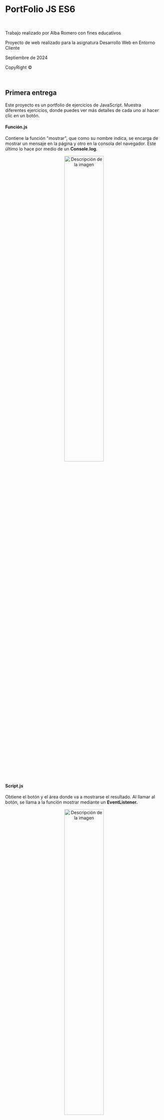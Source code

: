 <h1>PortFolio JS ES6</h1>
<br>
<p>Trabajo realizado por Alba Romero con fines educativos</p>
<p>Proyecto de web realizado para la asignatura Desarrollo Web en Entorno Cliente</p>
<p>Septiembre de 2024</p>
<p>CopyRight ©</p>
<br>
<h2>Primera entrega</h2>
<p>Este proyecto es un portfolio de ejercicios de JavaScript. Muestra diferentes ejercicios, donde puedes ver más detalles de cada uno al hacer clic en un botón.</p>
<h4>Función.js</h4>
<p>Contiene la función "mostrar", que como su nombre indica, se encarga de mostrar un mensaje en la página y otro en la consola del navegador. Este último lo hace por medio de un <strong>Console.log</strong>.</p>
<p align="center">
  <img src="PrimeraEntrega/assets/funcion.js.png" alt="Descripción de la imagen" width="50%">
</p>
<br>
<h4>Script.js</h4>
<p>Obtiene el botón y el área donde va a mostrarse el resultado. Al llamar al botón, se llama a la función mostrar mediante un <strong>EventListener.</strong></p>
<p align="center">
  <img src="PrimeraEntrega/assets/script.js.png" alt="Descripción de la imagen" width="50%">
</p>
<a href="https://albaromero6.github.io/PortFolio-JS-ES6/PrimeraEntrega/index.html" target="_blank">
  <img src="https://img.shields.io/badge/Pulsa_aquí-9acd32?style=for-the-badge" alt="Pulsa aquí">
</a>
<br>
<h2>Segunda entrega</h2>
<p>Este código en JavaScript se activa al cargar la página y se encarga de autenticar a un usuario pidiéndole su nombre de usuario y contraseña. Al inicio, se definen algunas variables que guardan el nombre de usuario y la contraseña correctos, otra para almacenar lo que el usuario ingresa, y una <strong>flag</strong> que controla si este quiere intentarlo de nuevo. Dentro de un bucle, se le pide al usuario que escriba su nombre. Hay varias validaciones:</p>
<ul>
  <li>Si el usuario no escribe nada o cancela, se muestra un <strong>Alert</strong>.</li>
  <li>Si el nombre es demasiado corto, también se avisa con un <strong>Alert</strong>.</li>
  <li>Si el nombre no coincide con el que se tiene guardado, se dice que es incorrecto mediante otro <strong>Alert</strong>.</li>
  <li>Si algo no cuadra, se pregunta si quiere volver a intentarlo mediante un <strong>Confirm</strong>.</li>
  <li>Si el usuario indica que quiere cancelar, el script termina ahí y vuelve al inicio.</li>
  <li>Si el nombre de usuario es correcto, se le solicita que ingrese la contraseña mediante un <strong>Prompt</strong>.</li>
  <li>Si acierta con la contraseña, se le da la bienvenida con otro <strong>Alert</strong> y se muestra el contenido de la página.</li>
  <li>Si se equivoca, se muestra un mensaje de error y se pregunta si quiere intentarlo de nuevo.</li>
  <li>Si acepta, la página se recarga para comenzar de nuevo.</li>
</ul>
<br>

```javascript
"use strict";

window.onload = function() {

    let nombre_usuario_cargado = "Alba";
    let contrasena_cargada = "Romero";
    let nombre_usuario;
    let intentar_de_nuevo = true;

    while (intentar_de_nuevo) 
    {
        nombre_usuario = prompt("Introduzca su nombre de usuario", "Alba");

        if (nombre_usuario === null || nombre_usuario.trim() === "") {
            alert("Debe introducir un nombre de usuario");
        } else if (nombre_usuario.length < 3) {
            alert("El nombre de usuario debe tener al menos tres caracteres");
        } else if (nombre_usuario !== nombre_usuario_cargado) {
            alert("El nombre de usuario introducido es incorrecto");
        } else {
            break;
        }

        // Pregunta si quiere volver a intentarlo
        intentar_de_nuevo = confirm("¿Desea intentarlo de nuevo?");

        if (!intentar_de_nuevo) 
        {
            return; // Sale del bucle si elige "Cancelar"
        }
    }

    // Solo pide la contraseña si el nombre de usuario es correcto
    let contrasena = prompt("Ingrese su contraseña", "Romero");

    if (contrasena === contrasena_cargada) 
    {
        alert("¡Bienvenido!");
        document.getElementById("contenido").style.display = "flex";
    } 
    else 
    {
        alert("La contraseña introducida es incorrecta");
        let de_nuevo = confirm("¿Desea intentarlo de nuevo?");

        if (de_nuevo) 
        {
            location.reload();  // Recarga la página para intentar de nuevo
        }
    }
}
```

<br>
<a href="https://albaromero6.github.io/PortFolio-JS-ES6/SegundaEntrega/index.html" target="_blank">
  <img src="https://img.shields.io/badge/Pulsa_aquí-9acd32?style=for-the-badge" alt="Pulsa aquí">
</a>
<br>
<h2>Tercera entrega</h2>
<p>
Este código JavaScript se ejecuta cuando la página web se carga. Tiene un nombre de usuario y una contraseña guardados ("Alba" y "Romero"). Cuando el usuario envía el formulario de inicio de sesión, el código evita que la página se recargue y recoge los datos que el usuario escribió. Si el nombre de usuario y la contraseña son correctos, oculta el formulario y muestra otro contenido en la página. Si los datos son incorrectos, muestra un mensaje de error y permite que el usuario intente de nuevo. En pocas palabras, este código se encarga de verificar si el usuario puede acceder o no.</p>
<br>

```javascript
"use strict"

window.onload = function() {

    let nombre_usuario_cargado = "Alba";  
    let contrasena_cargada = "Romero";

    const formulario = document.getElementById("formulario_login");

    formulario.onsubmit = function(event) {

        event.preventDefault(); // Evitar que el formulario se envíe automáticamente

        let nombre_usuario = document.getElementById("nombreUsuario").value;        // Obtener usuario
        let contrasena_usuario = document.getElementById("passWordUsuario").value;  // Obtener contraseña

        // Verificar si el nombre y la contraseña coinciden con los valores cargados
        if (nombre_usuario === nombre_usuario_cargado && contrasena_usuario === contrasena_cargada) {
            formulario.style.display = "none";                               // Ocultar formulario 
            document.getElementById("contenido").style.display = "flex";     // Mostrar contenido
        } else {
            // Si los datos son incorrectos, mostrar el mensaje de error y permitir nuevos intentos
            document.getElementById("mensaje_error").style.display = "block"; // Mostrar mensaje de error si los datos son incorrectos
            formulario.querySelector('input[type="submit"]').disabled = false; // Asegurar que el botón no esté deshabilitado
        }
    };
};
````

<br>
<a href="https://albaromero6.github.io/PortFolio-JS-ES6/TerceraEntrega/index.html" target="_blank">
  <img src="https://img.shields.io/badge/Pulsa_aquí-9acd32?style=for-the-badge" alt="Pulsa aquí">
</a>
<br>
<h2>Cuarta entrega</h2>
<h3>Cookies</h3>
<hr>
<p>En esta entrega, en comparación con la anterior, he implementado varias funciones en JavaScript para que el sistema de inicio de sesión (Log In) que ya tenía creado pueda gestionar una sesión utilizando cookies y guardar datos con localStorage. De esta manera, la experiencia del usuario será mucho más cómoda al navegar por nuestra página. Algunas de las funciones que he utilizado son las siguientes:</p>
<br>
<h4>setCookie</h4>
<p align="center">
  <img src="CuartaEntrega/assets/SetCookie.png" alt="Descripción de la imagen" width="50%">
</p>
<p>La función setCookie(name, value, hours) se utiliza para crear o actualizar una cookie en una aplicación web. Le pasas el nombre de la cookie, el valor que quieres guardar y el tiempo en horas que debe permanecer activa. La función calcula una fecha de expiración y establece la cookie con el nombre y valor proporcionados. Esto permite recordar información importante, como preferencias del usuario o el estado de su sesión</p>
<br>
<h4>getCookie</h4>
<p align="center">
  <img src="CuartaEntrega/assets/GetCookie.png" alt="Descripción de la imagen" width="50%">
</p>
<p>Esta función se utiliza para recuperar el valor de una cookie en una aplicación web. Cuando llamas a esta, le pasas el nombre de la cookie que quieres encontrar. La función busca entre todas las cookies guardadas en el navegador. Primero, revisa cada cookie para ver si coincide con el nombre que proporcionaste. Si la encuentra, devuelve su valor. Si no la encuentra, devuelve null, que significa que la cookie no existe.</p>
<br>
<h4>deleteCookie</h4>
<p align="center">
  <img src="CuartaEntrega/assets/DeleteCookie.png" alt="Descripción de la imagen" width="50%">
</p>
<p>La función deleteCookie(name) se utiliza para eliminar una cookie en una aplicación web. Para hacerlo, establece la cookie con el nombre proporcionado y le asigna una fecha de expiración en el pasado. Esto indica al navegador que la cookie ya no es válida. Al usar esta función, puedes borrar información que ya no necesitas.</p>
<br>
<h4>setSession</h4>
<p align="center">
  <img src="CuartaEntrega/assets/SetSession.png" alt="Descripción de la imagen" width="50%">
</p>
<p>La función setSession(name, value) se utiliza para guardar datos en el almacenamiento local del navegador. Le pasas un nombre para identificar el dato y un valor que deseas almacenar. Al usar esta función, puedes recordar información importante entre visitas del usuario, ya que los datos se mantendrán disponibles incluso si el navegador se cierra.</p>
<br>
<h4>getSession</h4>
<p align="center">
  <img src="CuartaEntrega/assets/GetSession.png" alt="Descripción de la imagen" width="50%">
</p>
<p>La función getSession(name) se utiliza para recuperar datos del almacenamiento local del navegador. Al llamar a esta función, le pasas el nombre del dato que quieres obtener. Si el dato existe, la función devuelve su valor; si no, devuelve null. Esto te permite acceder a información previamente almacenada.</p>
<br>
<h4>deleteSession</h4>
<p align="center">
  <img src="CuartaEntrega/assets/DeleteSession.png" alt="Descripción de la imagen" width="50%">
</p>
<p>La función deleteSession(name) se utiliza para eliminar un dato del almacenamiento local del navegador. Al llamar a esta función, le pasas el nombre del dato que deseas borrar. Esto permite limpiar la información almacenada.</p>
<br>
<h4>Lógica del código</h4>
<p>El código se ejecuta cuando el contenido del documento HTML se ha cargado completamente, para eso usamos defer. Primero, se define un usuario y una contraseña. Luego, verificamos si el usuario ya ha iniciado sesión, ya sea mediante una cookie o el almacenamiento local. Dependiendo del resultado, muestra u oculta el formulario de inicio de sesión, el contenido de la página y un botón para cerrar sesión. Cuando se envía el formulario, evita el envío automático y comprueba si los datos introducidos coinciden con las credenciales predeterminadas. Si son correctos, oculta el formulario, muestra el contenido y establece una cookie y una sesión para el usuario. Si son incorrectos, muestra un mensaje de error.Finalmente, permite cerrar la sesión al hacer clic en el botón correspondiente, eliminando la cookie y la sesión, notificando al usuario y redirigiéndolo a la página de inicio.</p>
<br>
<h3>Number</h3>
<hr>
Además, para la sección de números, he añadido una opción desplegable en la barra de navegación que, al pasar el ratón sobre ella, muestra dos opciones: "Minicalculadora" y "Conversor de bases".
<br>
<h4>Minicalculadora</h4>
<p align="center">
  <img src="CuartaEntrega/assets/Minicalculadora.png" alt="Descripción de la imagen" width="30%">
</p>
<p>Se define una variable global llamada resultado, que se inicializa en 0 y se utiliza para almacenar el resultado de las operaciones matemáticas. La función suma() obtiene dos números de los campos de entrada, los suma y actualiza resultado. Luego, llama a la función mostrarResultado() para mostrar el resultado. La función resta() también obtiene los números de los campos de entrada, realiza la resta y actualiza resultado, mostrando el resultado. La función multiplicacion() multiplica los dos números ingresados y actualiza resultado, mostrando el resultado. La función division() comprueba que el segundo número no sea cero antes de dividir, para evitar errores. Si es cero, muestra un mensaje de alerta. Si no, realiza la división y actualiza el resultado. La función valorEntero() redondea el resultado hacia abajo usando Math.floor() y lo muestra. La función parteDecimal() calcula y guarda solo la parte decimal del resultado, mostrando el resultado actualizado. La función factorial() calcula el factorial de un número ingresado. Si el número es negativo, muestra un mensaje de alerta, ya que el factorial no está definido para números negativos. La función mostrarResultado() actualiza el contenido de un elemento HTML con el ID "result" para mostrar el resultado de la operación actual.</p>
<br>

```javascript
"use strict"

let resultado = 0; // Variable para guardar el resultado 

function suma() {
    const op1 = parseFloat(document.getElementById("op1").value); 
    const op2 = parseFloat(document.getElementById("op2").value); 
    resultado = op1 + op2; 
    mostrarResultado(); 
}

function resta() {
    const op1 = parseFloat(document.getElementById("op1").value); 
    const op2 = parseFloat(document.getElementById("op2").value); 
    resultado = op1 - op2; 
    mostrarResultado(); 
}

function multiplicacion() {
    const op1 = parseFloat(document.getElementById("op1").value); 
    const op2 = parseFloat(document.getElementById("op2").value); 
    resultado = op1 * op2; 
    mostrarResultado(); 
}

function division() {
    const op1 = parseFloat(document.getElementById("op1").value); 
    const op2 = parseFloat(document.getElementById("op2").value); 

    if (op2 !== 0) { // Comprobar que el segundo operando no sea cero
        resultado = op1 / op2; 
        mostrarResultado(); 
    } else {
        alert("No se puede dividir entre cero"); 
    }
}

function valorEntero() {
    resultado = Math.floor(resultado); // Redondear hacia abajo el resultado
    mostrarResultado(); 
}

function parteDecimal() {
    const parteDecimal = resultado - Math.floor(resultado); // Calcular la parte decimal
    resultado = parteDecimal; 
    mostrarResultado(); 
}

function factorial() {
    const op1 = parseInt(document.getElementById("op1").value); // Obtener el primer operando y convertirlo a entero
    if (op1 < 0) { // Comprobar si el número es negativo
        alert("El factorial no existe para números negativos"); 
        return; 
    }
    resultado = 1; 
    for (let i = 1; i <= op1; i++) { 
        resultado *= i; 
    }
    mostrarResultado(); 
}

function mostrarResultado() {
    document.getElementById("result").innerText = resultado; 
}
```

<h4>Conversor de bases</h4>
<p align="center">
  <img src="CuartaEntrega/assets/ConversorBases.png" alt="Descripción de la imagen" width="30%">
</p>
<p>La función convertir() se encarga de convertir un número ingresado por el usuario en diferentes bases numéricas: binaria, octal y hexadecimal. Primero, obtiene el valor de un campo de entrada HTML con el ID "num1" y lo convierte a un número entero usando parseInt(). Luego, verifica si el valor ingresado es un número válido; si no lo es, muestra una alerta solicitando un número correcto y termina la ejecución de la función. Si el número es válido, procede a realizar las conversiones: utiliza toString(2) para obtener la representación binaria, toString(8) para la representación octal y toString(16).toUpperCase() para la representación hexadecimal, asegurándose de que el resultado esté en mayúsculas. Finalmente, muestra los resultados de las conversiones en elementos HTML con los IDs "resultadoBinario", "resultadoOctal" y "resultadoHexadecimal", actualizando el texto de estos elementos para reflejar los valores convertidos.</p>
<br>

```javascript
"use strict";

function convertir() {

    const num = parseInt(document.getElementById("num1").value); // Obtener el número
    if (isNaN(num)) {
        alert("Por favor, ingresa un número válido.");
        return;
    }

    // Convertir a las distintas bases
    const binario = num.toString(2);
    const octal = num.toString(8); 
    const hexadecimal = num.toString(16).toUpperCase();

    // Mostrar resultados
    document.getElementById("resultadoBinario").innerText = "Binario: " + binario;
    document.getElementById("resultadoOctal").innerText = "Octal: " + octal;
    document.getElementById("resultadoHexadecimal").innerText = "Hexadecimal: " + hexadecimal;
}
```
<br>
<a href="https://albaromero6.github.io/PortFolio-JS-ES6/CuartaEntrega/index.html" target="_blank">
  <img src="https://img.shields.io/badge/Pulsa_aquí-9acd32?style=for-the-badge" alt="Pulsa aquí">
</a>
<br>
<h2>Quinta entrega</h2>
<h3>LocalStorage</h3>
<hr>
<p>Como en la anterior entrega implementé tanto el uso de <strong>Cookies</strong> como el uso de <strong>LocalStorage</strong>, en esta he optado por implementar solo este último. Este código es un script en JavaScript que maneja un sistema de inicio y cierre de sesión usando localStorage. Al cargar la página, verifica si hay un usuario almacenado. Si hay uno, oculta el formulario de inicio de sesión y muestra el contenido de la página junto con un botón para cerrar la sesión. Si no hay un usuario, se muestra el formulario. Cuando un usuario intenta iniciar sesión, compara los datos ingresados con un nombre de usuario y contraseña predefinidos. Si coinciden, guarda el nombre de usuario en localStorage y muestra el contenido de la página; si no, muestra un mensaje de error. Al hacer clic en el botón de cerrar sesión, se elimina el nombre de usuario de localStorage y se redirige al usuario a la página de inicio.</p>

```javascript
"use strict";

// Funciones para manejar localStorage

function setSession(name, value) {
    localStorage.setItem(name, value);
}

function getSession(name) {
    return localStorage.getItem(name);
}

function deleteSession(name) {
    localStorage.removeItem(name);
}

document.addEventListener("DOMContentLoaded", function () {

    let nombre_usuario_cargado = "Alba"; 
    let contrasena_cargada = "Romero"; 

    const formulario = document.getElementById("formulario_login");
    const boton_cerrar = document.getElementById("boton_cerrar");
    const contenido = document.getElementById("contenido");
    const dropdown = document.querySelectorAll(".dropdown"); 

    // Verificar si el usuario ya ha iniciado sesión en localStorage

    const usuario = getSession("username");

    if (usuario) {
        formulario.style.display = "none";            // Ocultar el formulario si hay sesión
        contenido.style.display = "flex";             // Mostrar el contenido si hay sesión
        boton_cerrar.style.display = "flex";          // Mostrar el botón de cerrar sesión
        dropdown.forEach(dropdown => {
            dropdown.style.display = "inline-block";  // Mostrar todos los menús desplegables      
        });

    } else {
        formulario.style.display = "block";           // Mostrar el formulario si no hay sesión
        contenido.style.display = "none";             // Ocultar el contenido si no hay sesión
        boton_cerrar.style.display = "none";          // Ocultar el botón de cerrar sesión
        dropdown.forEach(dropdown => {
            dropdown.style.display = "none";          // Ocultar todos los menús desplegables
        });
    }

    formulario.onsubmit = function (event) {
        event.preventDefault();                       // Evitar que el formulario se envíe automáticamente

        let nombre_usuario = document.getElementById("nombreUsuario").value;
        let contrasena_usuario = document.getElementById("passWordUsuario").value;

        if (nombre_usuario === nombre_usuario_cargado && contrasena_usuario === contrasena_cargada) {

            formulario.style.display = "none";            // Ocultar el formulario si los datos son correctos
            contenido.style.display = "flex";             // Mostrar el contenido si los datos son correctos
            boton_cerrar.style.display = "flex";          // Mostrar el botón de cerrar sesión
            dropdown.forEach(dropdown => {
                dropdown.style.display = "inline-block";  // Mostrar todos los menús desplegables      
            });
            
            setSession("username", nombre_usuario);       // Guardar la sesión en localStorage

        } else {
            document.getElementById("mensaje_error").style.display = "block"; // Mostrar error si los datos no son correctos
        }
    };

    // Manejo del cierre de sesión
    boton_cerrar.onclick = function () {
        cerrarSesion();
    };

    function cerrarSesion() {
        deleteSession("username");                      // Eliminar la sesión de localStorage
        alert("Sesión cerrada");                        // Avisar al usuario que se cerró la sesión
        window.location.href = "index.html";            // Redirigir al inicio después de cerrar sesión
    }
});

```
<br>
<h3>String</h3>
<hr>
Además, para la sección de cadenas, he añadido una opción desplegable en la barra de navegación que, al pasar el ratón sobre ella, muestra dos opciones: "Modificador de texto" y "Modificador de texto con API".
<br>
<h4>Modificador de texto</h4>
<p align="center">
  <img src="QuintaEntrega/assets/modificadortexto.png" alt="Descripción de la imagen" width="30%">
<br> 
<p>La función <strong>toUpperCase</strong> recibe un texto como entrada y lo convierte a mayúsculas. Luego, devuelve el texto transformado.</p>

```javascript
// Función para convertir todo el texto a mayúsculas
function toUpperCase(text) {
    return text.toUpperCase();
}

```
<br>
<p>La función <strong>toLowerCase</strong> toma un texto como entrada y lo convierte a minúsculas. Luego, devuelve el texto en este nuevo formato.</p>

```javascript
// Función para convertir todo el texto a minúsculas
function toLowerCase(text) {
    return text.toLowerCase();
}

```
<br>
<p>La función <strong>uppercaseFirstLetter</strong> toma un texto como entrada y convierte la primera letra de cada palabra en mayúscula. Primero, divide el texto en palabras usando el espacio como separador mediante la función <strong>split</strong>. Luego, recorre cada palabra, cambia la primera letra a mayúscula y mantiene el resto de la palabra sin cambios. Finalmente, une todas las palabras de nuevo en un solo texto y lo devuelve.</p>

```javascript
// Función para poner en mayúsculas la primera letra de cada palabra
function uppercaseFirstLetter(text) {
    let words = text.split(' ');
    for (let i = 0; i < words.length; i++) {
        words[i] = words[i].charAt(0).toUpperCase() + words[i].slice(1);
    }
    return words.join(' ');
}

```

<br>
<p>La función <strong>uppercaseLastLetter</strong> recibe un texto y convierte la última letra de cada palabra en mayúscula. Primero, separa el texto en palabras usando espacios. Luego, recorre cada palabra y toma todos los caracteres excepto el último, y añade la última letra convertida a mayúscula. Finalmente, une todas las palabras de nuevo en un solo texto y lo devuelve.</p>

```javascript
// Función para poner en mayúsculas la última letra de cada palabra
function uppercaseLastLetter(text) {
    let words = text.split(' ');
    for (let i = 0; i < words.length; i++) {
        words[i] = words[i].slice(0, -1) + words[i].charAt(words[i].length - 1).toUpperCase();
    }
    return words.join(' ');
}

```

<br>
<p>La función <strong>lowercaseFirstLetter</strong> toma un texto como entrada y convierte la primera letra de cada palabra en minúscula. Primero, divide el texto en palabras usando el espacio como separador. Luego, recorre cada palabra, cambia la primera letra a minúscula y mantiene el resto de la palabra sin cambios. Finalmente, une todas las palabras de nuevo en un solo texto y lo devuelve.</p>

```javascript
// Función para poner en minúscula la primera letra de cada palabra
function lowercaseFirstLetter(text) {
    let words = text.split(' ');
    for (let i = 0; i < words.length; i++) {
        words[i] = words[i].charAt(0).toLowerCase() + words[i].slice(1);
    }
    return words.join(' ');
}

```

<br>
<p>La función <strong>lowercaseLastLetter</strong> recibe un texto y convierte la última letra de cada palabra en minúscula. Primero, separa el texto en palabras utilizando los espacios como separadores. Luego, recorre cada palabra, toma todos los caracteres excepto el último y añade la última letra convertida a minúscula. Finalmente, une todas las palabras nuevamente en un solo texto y lo devuelve.</p>

```javascript
// Función para poner en minúscula la última letra de cada palabra
function lowercaseLastLetter(text) {
    let words = text.split(' ');
    for (let i = 0; i < words.length; i++) {
        words[i] = words[i].slice(0, -1) + words[i].charAt(words[i].length - 1).toLowerCase();
    }
    return words.join(' ');
}

```

<br>
<p>La función <strong>uppercaseVowels</strong> toma un texto como entrada y convierte todas las vocales en mayúsculas. Utiliza el método <strong>replace</strong> con una expresión regular que busca todas las vocales en el texto. Cada vez que encuentra una vocal, la función la reemplaza por su versión en mayúscula. Al final, devuelve el texto modificado.</p>

```javascript
// Función para poner todas las vocales en mayúsculas
function uppercaseVowels(text) {
    return text.replace(/[aeiou]/g, function(match) {
        return match.toUpperCase();
    });
}

```

<br>
<p>La función <strong>lowercaseVowels</strong> toma un texto como entrada y convierte todas las vocales mayúsculas, en minúsculas. Utiliza el método <strong>replace</strong> junto con una expresión regular que busca estas vocales en el texto. Cada vez que encuentra una vocal mayúscula, la reemplaza por su versión en minúscula. Al final, devuelve el texto modificado.</p>

```javascript
// Función para poner todas las vocales en minúsculas
function lowercaseVowels(text) {
    return text.replace(/[AEIOU]/g, function(match) {
        return match.toLowerCase();
    });
}

```

<br>
<p>La función <strong>uppercaseConsonants</strong> toma un texto como entrada y convierte todas las consonantes en mayúsculas. Utiliza el método <strong>replace</strong> con una expresión regular que busca estas consonantes en el texto. Cada vez que encuentra una consonante, la reemplaza por su versión en mayúscula. Finalmente, devuelve el texto modificado.</p>

```javascript
// Función para poner todas las consonantes en mayúsculas
function uppercaseConsonants(text) {
    return text.replace(/[bcdfghjklmnpqrstvwxyz]/g, function(match) {
        return match.toUpperCase();
    });
}

```

<br>
<p>La función <strong>lowercaseConsonants</strong> recibe un texto y convierte todas las consonantes mayúsculas en minúsculas. Utiliza el método <strong>replace</strong> con una expresión regular que busca estas consonantes en el texto. Cada vez que encuentra una consonante mayúscula, la reemplaza por su versión en minúscula. Al final, devuelve el texto modificado.</p>

```javascript
// Función para poner todas las consonantes en minúsculas 
function lowercaseConsonants(text) {
    return text.replace(/[BCDFGHJKLMNPQRSTVWXYZ]/g, function(match) {
        return match.toLowerCase();
    });
}

```

<br>
<p>La función <strong>transformText</strong> es la encargada de aplicar diferentes transformaciones de texto según la acción que se le pase y el texto que se desee modificar. Recibe dos parámetros: action, que indica qué transformación aplicar, y text, que es el texto a transformar. Dentro de la función, se utiliza una estructura <strong>switch</strong> para determinar qué acción realizar. Dependiendo del valor de action, llama a la función correspondiente para realizar la transformación. Si la acción no es válida, devuelve el mensaje "Acción no válida". Al final, devuelve el resultado de la transformación.</p>

```javascript
// Función principal para manejar la transformación según el botón presionado
function transformText(action, text) {
    let result;

    switch (action) {
        case 'uppercase':
            result = toUpperCase(text);
            break;
        case 'lowercase':
            result = toLowerCase(text);
            break;
        case 'uppercaseFirst':
            result = uppercaseFirstLetter(text);
            break;
        case 'uppercaseLast':
            result = uppercaseLastLetter(text);
            break;
        case 'lowercaseFirst':
            result = lowercaseFirstLetter(text);
            break;
        case 'lowercaseLast':
            result = lowercaseLastLetter(text);
            break;
        case 'uppercaseVowels':
            result = uppercaseVowels(text);
            break;
        case 'lowercaseVowels':
            result = lowercaseVowels(text);
            break;
        case 'uppercaseConsonants':
            result = uppercaseConsonants(text);
            break;
        case 'lowercaseConsonants':
            result = lowercaseConsonants(text);
            break;
        default:
            result = "Acción no válida";
            break;
    }
    return result;
}

```

<br>
<p>La función <strong>transformAndDisplay</strong> aplica una transformación de texto a todos los elementos <textarea> con la clase texto. Primero, selecciona todos los textarea y luego, utilizando <strong>forEach</strong> , recorre cada uno para obtener el texto ingresado. A continuación, llama a la función transformText, pasando la acción de transformación y el texto obtenido, y guarda el resultado. Finalmente, actualiza el contenido del textarea con el texto transformado.</p>

```javascript
// Nueva función para manejar el botón y mostrar el resultado en el textarea
function transformAndDisplay(action) {
    const textareas = document.querySelectorAll(".texto"); // Obtener todos los textareas

    // Procesar cada textarea
    textareas.forEach((textarea) => {
        const inputText = textarea.value;                // Obtener el texto del textarea
        const result = transformText(action, inputText); // Transformar el texto
        textarea.value = result;                         // Actualizar el textarea con el texto transformado
    });
}

```

<br>
<p>La función <strong>increaseSpeed</strong> se encarga de aumentar la velocidad de un proceso que se ejecuta de forma aleatoria, estableciendo un intervalo de 1 segundo. Primero, verifica si existe una variable llamada invertalo, que representa un intervalo activo. Si está presente, utiliza clearInterval(invertalo) para detener el intervalo actual. Luego, cambia la variable intervalTime a 1000 milisegundos (1 segundo) y finalmente llama a la función startRandomTransform para reiniciar el intervalo con la nueva configuración de tiempo. Esto permite que el proceso aleatorio se ejecute más rápidamente.</p>

```javascript
// Función para aumentar la velocidad del modo aleatorio (1 segundo)
function increaseSpeed() {
    if (invertalo) {
        clearInterval(invertalo);     // Detiene el intervalo actual
        intervalTime = 1000;          // Cambia el tiempo a 1 segundo
        startRandomTransform();       // Reinicia el intervalo con el nuevo tiempo
    }
}

```

<br>
<p>La función <strong>decreaseSpeed</strong> se utiliza para disminuir la velocidad de un proceso que se ejecuta de forma aleatoria, estableciendo un intervalo de 5 segundos. Primero, verifica si hay un intervalo activo mediante la variable invertalo. Si existe, llama a clearInterval(invertalo) para detener el intervalo actual. Luego, actualiza la variable intervalTime a 5000 milisegundos (5 segundos) y finalmente invoca la función startRandomTransform para reiniciar el intervalo con el nuevo tiempo. Esto hace que el proceso aleatorio se ejecute más lentamente.</p>

```javascript
// Función para disminuir la velocidad del modo aleatorio (5 segundos)
function decreaseSpeed() {
    if (invertalo) { 
        clearInterval(invertalo);      // Detiene el intervalo actual
        intervalTime = 5000;           // Cambia el tiempo a 5 segundos
        startRandomTransform();        // Reinicia el intervalo con el nuevo tiempo
    }
}

```

<br>
<p>La función <strong>startRandomTransform</strong> inicia un proceso de transformación aleatoria de texto, configurado para ejecutarse cada 3 segundos por defecto. Primero, define un array actions que contiene diferentes acciones de transformación de texto. Antes de crear un nuevo intervalo, verifica si ya hay uno activo mediante la variable invertalo y, si es así, lo detiene usando clearInterval(invertalo). Luego, establece un nuevo intervalo con setInterval, que selecciona aleatoriamente una acción del array cada X segundos (definido por intervalTime). Para cada acción elegida, llama a la función transformAndDisplay, que aplica la transformación al texto y lo muestra en el <textarea>.</p>

```javascript
// Función para iniciar la transformación aleatoria (inicia con 3 segundos por defecto)
function startRandomTransform() {
    const actions = ['uppercase', 'lowercase', 'uppercaseFirst', 'uppercaseLast', 'lowercaseFirst', 
        'lowercaseLast', 'uppercaseVowels', 'lowercaseVowels', 'uppercaseConsonants', 'lowercaseConsonants'];

    // Detenemos cualquier intervalo existente antes de crear uno nuevo
    if (invertalo) {
        clearInterval(invertalo);
    }

    // Intervalo que ejecutará la transformación cada X segundos 
    invertalo = setInterval(() => {
        // Selecciona una acción aleatoria del array
        const randomAction = actions[Math.floor(Math.random() * actions.length)];
        // Llama a la función que transforma y muestra el texto en el textarea
        transformAndDisplay(randomAction);
    }, intervalTime);
}

```

<br>
<p>La función <strong>stopRandomTransform</strong> se encarga de detener el proceso de transformación aleatoria de texto. Primero, verifica si hay un intervalo activo mediante la variable invertalo. Si existe, llama a clearInterval(invertalo) para detener el intervalo en ejecución. Luego, resetea la variable invertalo a null, lo que indica que no hay ningún intervalo activo.</p>

```javascript
// Función para detener la transformación aleatoria
function stopRandomTransform() {
    if (invertalo) { 
        clearInterval(invertalo);       // Detiene el intervalo
        invertalo = null;               // Resetea el ID del intervalo
    }
}

```

<br>
<h4>Modificador de texto con API</h4>
<p align="center">
  <img src="QuintaEntrega/assets/modificadortextoapi.png" alt="Descripción de la imagen" width="30%">
<br> 

<p>La función <strong>getTextFromAPI</strong> obtiene un nombre y una imagen de un personaje de la API de Rick and Morty. Primero, selecciona todos los <textarea> y el elemento de imagen. Luego, realiza una solicitud a la API para obtener la lista de personajes. Si la respuesta es exitosa, elige un personaje aleatorio, actualiza los <textarea> con su nombre y muestra la imagen del personaje. Si ocurre algún error, lo muestra en la consola.</p>
<br>
<p> La palabra clave <strong>async</strong> se utiliza para declarar que una función contiene operaciones asíncronas, lo que permite que el código se ejecute sin bloquear el hilo principal del programa. Esto es especialmente útil en operaciones que pueden tardar, como las solicitudes a una API, ya que permite que otras tareas continúen ejecutándose mientras se espera la respuesta. El método <strong>fetch</strong> se emplea para realizar solicitudes HTTP asíncronas de manera sencilla y eficiente.</p>

```javascript
// Función para obtener texto de la API
async function getTextFromAPI() {
    const textareas = document.querySelectorAll(".texto");
    const imageElement = document.getElementById("characterImage"); 

    try {
        const response = await fetch('https://rickandmortyapi.com/api/character'); // Obtener todos los personajes
        if (!response.ok) {
            throw new Error('Error en la respuesta de la API');
        }
        const data = await response.json(); // Obtener los datos en formato JSON
        
        // Elegir un personaje aleatoriamente
        const randomIndex = Math.floor(Math.random() * data.results.length);
        const apiText = data.results[randomIndex].name;   // Obtener el nombre del personaje
        const apiImage = data.results[randomIndex].image; // Obtener la imagen del personaje
        
        // Procesar cada textarea y mostrar el texto recibido
        textareas.forEach((textarea) => {
            textarea.value = apiText; // Actualizar el textarea con el texto de la API
        });

        // Mostrar la imagen del personaje
        imageElement.src = apiImage; 
        imageElement.alt = apiText; 
        imageElement.style.display = 'block';  // Mostrar la imagen
    } catch (error) {
        console.error('Error al obtener el texto de la API:', error);
    }
}

```

<br>
<a href="https://albaromero6.github.io/PortFolio-JS-ES6/QuintaEntrega/index.html#" target="_blank">
  <img src="https://img.shields.io/badge/Pulsa_aquí-9acd32?style=for-the-badge" alt="Pulsa aquí">
</a>
<br>
<h2>Sexta entrega</h2>
<h3>IndexedDB</h3>
<hr>
<p>Este código implementa un sistema de autenticación utilizando IndexedDB, que guarda localmente el estado de la sesión en el navegador. La base de datos, llamada "LoginDB", contiene un almacén "SessionStore" donde se guarda el estado de inicio de sesión mediante un valor booleano. Al cargar la página, el sistema verifica si el usuario ya había iniciado sesión previamente, y si es así, muestra el contenido restringido y oculta el formulario de inicio. Cuando el usuario completa el formulario de inicio de sesión, se validan las credenciales con los valores almacenados. Si coinciden, se registra el inicio de sesión en IndexedDB y se muestra el contenido restringido. Al cerrar la sesión, se elimina este registro de la base de datos, se muestra un mensaje de alerta y se redirige al usuario a la página de inicio.</p>

```javascript
"use strict";

// Configuración de IndexedDB
const dbName = "LoginDB";
const storeName = "SessionStore";

// Función para abrir la base de datos
function openDB() {
    return new Promise((resolve, reject) => {
        const request = indexedDB.open(dbName, 1);

        request.onupgradeneeded = function (event) {
            const db = event.target.result;
            if (!db.objectStoreNames.contains(storeName)) {
                db.createObjectStore(storeName, { keyPath: "id" });
            }
        };

        request.onsuccess = function (event) {
            resolve(event.target.result);
        };

        request.onerror = function (event) {
            reject("Error al abrir la base de datos: " + event.target.errorCode);
        };
    });
}

// Funciones para manejar la sesión
function setSessionInDB(value) {
    openDB().then(db => {
        const transaction = db.transaction(storeName, "readwrite");
        const store = transaction.objectStore(storeName);
        store.put({ id: "sessionStatus", loggedIn: value });
    });
}

function getSessionFromDB() {
    return new Promise((resolve) => {
        openDB().then(db => {
            const transaction = db.transaction(storeName, "readonly");
            const store = transaction.objectStore(storeName);
            const request = store.get("sessionStatus");

            request.onsuccess = function () {
                resolve(request.result ? request.result.loggedIn : false);
            };

            request.onerror = function () {
                resolve(false);
            };
        });
    });
}

function deleteSessionFromDB() {
    openDB().then(db => {
        const transaction = db.transaction(storeName, "readwrite");
        const store = transaction.objectStore(storeName);
        store.delete("sessionStatus");
    });
}

document.addEventListener("DOMContentLoaded", function () {
    let nombre_usuario_cargado = "Alba";
    let contrasena_cargada = "Romero";

    const formulario = document.getElementById("formulario_login");
    const boton_cerrar = document.getElementById("boton_cerrar");
    const contenido = document.getElementById("contenido");
    const dropdown = document.querySelectorAll(".dropdown");

    // Verificar si el usuario ya ha iniciado sesión
    getSessionFromDB().then(isLoggedIn => {
        if (isLoggedIn) {
            formulario.style.display = "none";
            contenido.style.display = "flex";
            boton_cerrar.style.display = "flex";
            dropdown.forEach(dropdown => {
                dropdown.style.display = "inline-block";
            });
        } else {
            formulario.style.display = "block";
            contenido.style.display = "none";
            boton_cerrar.style.display = "none";
            dropdown.forEach(dropdown => {
                dropdown.style.display = "none";
            });
        }
    });

    formulario.onsubmit = function (event) {
        event.preventDefault();

        let nombre_usuario = document.getElementById("nombreUsuario").value;
        let contrasena_usuario = document.getElementById("passWordUsuario").value;

        if (nombre_usuario === nombre_usuario_cargado && contrasena_usuario === contrasena_cargada) {
            formulario.style.display = "none";
            contenido.style.display = "flex";
            boton_cerrar.style.display = "flex";
            dropdown.forEach(dropdown => {
                dropdown.style.display = "inline-block";
            });

            setSessionInDB(true); // Guardar la sesión en IndexedDB
        } else {
            document.getElementById("mensaje_error").style.display = "block";
        }
    };

    // Manejo del cierre de sesión
    boton_cerrar.onclick = function () {
        cerrarSesion();
    };

    // Eliminar la sesión de IndexedDB y mostrar un Alert
    function cerrarSesion() {
        deleteSessionFromDB(); 
        alert("Sesión cerrada");
        window.location.href = "index.html";
    }
});

```

<br>
<h3>Array</h3>
<hr>
Además, para la sección de Array, he añadido una opción desplegable en la barra de navegación que, al pasar el ratón sobre ella, muestra una opcion: "Operador de matrices".
<br>
<h4>Operador de matrices</h4>
<p align="center">
  <img src="SextaEntrega/assets/operadormatrices.png" alt="Descripción de la imagen" width="30%">
<br>
<p>La función <strong>generarMatrices</strong> obtiene valores ingresados por el usuario para crear dos matrices cuadradas, matrixA y matrixB, con elementos aleatorios dentro de un rango definido. Primero, toma los valores de "dimensión", "rango inferior" y "rango superior" desde elementos del DOM y valida que estén completos, que la dimensión sea un número positivo, y que los límites del rango sean números válidos con el superior mayor al inferior. Si los datos ingresados cumplen con las validaciones, la función limpia cualquier matriz previamente mostrada y luego genera matrixA y matrixB utilizando la función createMatrix. Finalmente, generarMatrices llama a displayMatrix para mostrar ambas matrices en contenedores específicos.</p>

```javascript
function generarMatrices() {
    const dimension = document.getElementById("dimension").value;
    const rangoInferior = document.getElementById("rangoInferior").value;
    const rangoSuperior = document.getElementById("rangoSuperior").value;
    
    // Validar campos
    if (dimension === "" || rangoInferior === "" || rangoSuperior === "") {
        alert("Por favor, completa todos los campos.");
        return;
    }

    if (isNaN(dimension) || dimension <= 0) {
        alert("Por favor, introduce una dimensión válida.");
        return;
    }

    // Convertir los rangos a números para la comparación
    const lower = parseInt(rangoInferior);
    const upper = parseInt(rangoSuperior);
    
    if (isNaN(lower) || isNaN(upper)) {
        alert("Por favor, introduce valores válidos para el rango.");
        return;
    }

    if (upper <= lower) {
        alert("El rango superior debe ser mayor que el rango inferior.");
        return;
    }

    // Limpiar el contenedor antes de generar nuevas matrices
    clearResults();

    matrixA = createMatrix(dimension, lower, upper);
    matrixB = createMatrix(dimension, lower, upper);

    // Mostrar las matrices A y B en contenedores separados
    displayMatrix(matrixA, "Matriz A", "matrixAContainer");
    displayMatrix(matrixB, "Matriz B", "matrixBContainer");
}

```
<br>
<p>La función <strong>createMatrix</strong> genera una matriz cuadrada de tamaño dimension x dimension con valores aleatorios en el rango definido por rangoInferior y rangoSuperior. Primero, convierte los valores de dimensión y rango en enteros. Luego, utiliza Array.from() para crear un array de x filas, y en cada fila, crea otro artay de x columnas. Cada elemento en estas columnas se llena con un número aleatorio generado mediante Math.random().</p>

```javascript
function createMatrix(dimension, rangoInferior, rangoSuperior) {
    const dim = parseInt(dimension);
    const lower = parseInt(rangoInferior);
    const upper = parseInt(rangoSuperior);
    return Array.from({ length: dim }, () =>
        Array.from({ length: dim }, () => 
            Math.floor(Math.random() * (upper - lower + 1)) + lower
        )
    );
}

```
<br>
<p>La función <strong>displayMatrix</strong> muestra una matriz en formato de tabla HTML dentro de un contenedor específico de la página. Primero, localiza el elemento HTML correspondiente a containerId y crea un encabezado que asigna el texto del título, el cual se agrega al contenedor. Luego, crea una tabla y la va llenando fila por fila, mostrando la matriz formateada como una tabla en el HTML.</p>

```javascript
function displayMatrix(matrix, title, containerId) {
    const container = document.getElementById(containerId);
    const titleElement = document.createElement("h3");
    titleElement.textContent = title;
    container.appendChild(titleElement);

    const table = document.createElement("table");
    matrix.forEach(row => {
        const tr = document.createElement("tr");
        row.forEach(value => {
            const td = document.createElement("td");
            td.textContent = value;
            tr.appendChild(td);
        });
        table.appendChild(tr);
    });
    container.appendChild(table);
}

```
<br>
<p>La función <strong>sumaMatrices</strong> suma dos matrices previamente generadas, matrixA y matrixB, y muestra el resultado en una tabla HTML. Primero, verifica si ambas matrices existen y contienen datos; si no, muestra una alerta indicando que se deben generar las matrices antes de realizar la suma. Luego, utiliza map para recorrer cada fila y columna de ambas matrices, sumando los elementos correspondientes y almacenando los resultados. Después, limpia el contenedor donde se mostrará el resultado y finalmente llama a displayMatrix para mostrar el resultado bajo el título "Suma" en el contenedor.</p>

```javascript
function sumaMatrices() {
    if (!matrixA.length || !matrixB.length) {
        alert("Genera las matrices primero");
        return;
    }
    
    const resultMatrix = matrixA.map((row, i) => 
        row.map((val, j) => val + matrixB[i][j])
    );

    // Limpiar el contenedor de resultados antes de mostrar el nuevo resultado
    clearResults();
    displayMatrix(resultMatrix, "Suma", "operationResult");
}

```
<br>
<p>La función <strong>restaMatrices</strong> realiza la resta de dos matrices generadas previamente, matrixA y matrixB, y muestra el resultado en la página. Primero, verifica si ambas matrices existen y contienen datos; si alguna no está generada, muestra una alerta indicando que deben generarse antes de continuar. Luego, utiliza map para recorrer cada fila y columna, restando los elementos correspondientes y almacenando el resultado. Después, limpia el contenedor de resultados usando clearResults y llama a displayMatrix para mostrar el resultado bajo el título "Resta" en el contenedor.</p>

```javascript
function restaMatrices() {
    if (!matrixA.length || !matrixB.length) {
        alert("Genera las matrices primero");
        return;
    }
    
    const resultMatrix = matrixA.map((row, i) => 
        row.map((val, j) => val - matrixB[i][j])
    );

    // Limpiar el contenedor de resultados antes de mostrar el nuevo resultado
    clearResults();
    displayMatrix(resultMatrix, "Resta", "operationResult");
}

```
<br>
<p>La función <strong>multiplicacionMatrices</strong> calcula el producto de dos matrices cuadradas, matrixA y matrixB, y muestra el resultado en la página. Primero, verifica que ambas matrices estén generadas; de lo contrario, muestra una alerta solicitando que se creen antes de realizar la operación. Luego, inicializa el resultado como una matriz cuadrada de la misma dimensión, llenándola inicialmente con ceros. Para calcular cada elemento, la función utiliza tres bucles anidados: el primero recorre las filas, el segundo las columnas, y el tercero realiza la multiplicación de cada elemento de la fila de matrixA por el correspondiente elemento de la columna de matrixB, acumulando el resultado. Finalmente, limpia el contenedor de resultados con clearResults y llama a displayMatrix para mostrar el resultado bajo el título "Multiplicación" en el contenedor.</p>

```javascript
function multiplicacionMatrices() {
    if (!matrixA.length || !matrixB.length) {
        alert("Genera las matrices primero");
        return;
    }
    
    const dimension = matrixA.length;
    const resultMatrix = Array.from({ length: dimension }, () => 
        Array(dimension).fill(0)
    );

    for (let i = 0; i < dimension; i++) {
        for (let j = 0; j < dimension; j++) {
            for (let k = 0; k < dimension; k++) {
                resultMatrix[i][j] += matrixA[i][k] * matrixB[k][j];
            }
        }
    }

    // Limpiar el contenedor de resultados antes de mostrar el nuevo resultado
    clearResults();
    displayMatrix(resultMatrix, "Multiplicación", "operationResult");
}


```
<br>
<p>La función <strong>clearResults</strong> se encarga de limpiar el contenido de los contenedores donde se muestran las matrices y el resultado de las operaciones en la página. Para ello, selecciona los elementos del DOM con los identificadores que corresponden a los contenedores de matrixA, matrixB y el resultado de cualquier operación (como suma, resta o multiplicación). Luego, establece el contenido HTML de cada uno de estos contenedores a una cadena vacía (''), eliminando así cualquier tabla o resultado previo que se haya mostrado. Esto garantiza que, al realizar una nueva operación, los resultados anteriores no interfieran con los nuevos.</p>

```javascript
function clearResults() {
    const matrixAContainer = document.getElementById("matrixAContainer");
    const matrixBContainer = document.getElementById("matrixBContainer");
    const operationResult = document.getElementById("operationResult");
    
    matrixAContainer.innerHTML = '';
    matrixBContainer.innerHTML = '';
    operationResult.innerHTML = ''; // Limpiar resultados de operaciones
}

```
<br>
<p>La función <strong>generarValoresAleatorios</strong> asigna valores aleatorios para los parámetros de dimensión y rango de dos matrices, y luego llama a la función generarMatrices para crear y mostrar estas matrices en la página. Primero, genera un valor aleatorio entre 2 y 6 para la dimension de la matriz. Luego, utiliza un bucle do...while para asignar valores aleatorios entre 1 y 6 para el rango inferior y entre 7 y 89 para el rango superior. Asegurándose de que rango superior sea mayor que rango inferior. Una vez generados estos valores, la función los asigna a los campos de entrada correspondientes en el DOM, y finalmente invoca a generarMatrices para crear y mostrar las matrices en base a estos valores aleatorios. Esto permite generar matrices con diferentes dimensiones y rangos sin intervención manual.</p>

```javascript
function generarValoresAleatorios() {

    const dimension = Math.floor(Math.random() * (6 - 2 + 1)) + 2; // Aleatorio entre 2 y 6
    let rangoInferior, rangoSuperior;

    // Asegurarse de que el rango superior sea mayor que el rango inferior
    do {
        rangoInferior = Math.floor(Math.random() * (6 - 1 + 1)) + 1; // Aleatorio entre 1 y 6
        rangoSuperior = Math.floor(Math.random() * (89 - 7 + 1)) + 7; // Aleatorio entre 7 y 89
    } while (rangoSuperior <= rangoInferior); // Asegurarse de que el rango superior sea mayor

    // Establecer los valores en los inputs
    document.getElementById("dimension").value = dimension;
    document.getElementById("rangoInferior").value = rangoInferior;
    document.getElementById("rangoSuperior").value = rangoSuperior;

    // Generar las matrices
    generarMatrices();
}

```
<br>
<p>La función <strong>operacionAleatoria</strong> inicia un proceso que ejecuta operaciones de matrices de manera aleatoria en intervalos regulares. Primero, verifica si ya existe un intervalo de operación en curso, y si es así, lo limpia utilizando clearInterval para evitar la ejecución simultánea de múltiples intervalos. Luego, establece un nuevo intervalo utilizando setInterval(), que se ejecuta cada x milisegundos. Dentro de este intervalo, se define un array operaciones que contiene las funciones de suma, resta y multiplicación de matrices. La función selecciona aleatoriamente una de estas operaciones usando Math.random() y la ejecuta. De esta forma, operacionAleatoria permite realizar automáticamente cálculos entre las matrices generadas a intervalos regulares.</p>

```javascript
function operacionAleatoria() {
    // Limpiar si hay un intervalo existente antes de iniciar uno nuevo
    if (operationInterval) {
        clearInterval(operationInterval);
    }

    // Iniciar un nuevo intervalo
    operationInterval = setInterval(() => {
        const operaciones = [sumaMatrices, restaMatrices, multiplicacionMatrices];
        const randomOperation = operaciones[Math.floor(Math.random() * operaciones.length)];
        
        randomOperation(); // Ejecutar una operación aleatoria
    }, intervalDuration); 
}
```
<br>
<p>La función <strong>detenerOperaciones</strong> se encarga de detener la ejecución de operaciones aleatorias sobre las matrices al limpiar el intervalo activo. Utiliza clearInterval para detener cualquier operación que se esté ejecutando en ese momento, lo que evita que se sigan llamando a las funciones de suma, resta o multiplicación de matrices. Luego, establece operationInterval en null, lo que asegura que la variable no apunte a un intervalo inexistente, permitiendo así que futuras invocaciones a operacionAleatoria puedan reiniciar un nuevo intervalo correctamente. Esta función proporciona un control sobre el proceso de operaciones aleatorias, permitiendo al usuario pausar la actividad en cualquier momento.</p>

```javascript
function detenerOperaciones() {
    clearInterval(operationInterval);
    operationInterval = null; //Vaciar el intervalo
}
```
<br>
<p>La función <strong>cambiarVelocidad</strong> permite ajustar la velocidad de ejecución de las operaciones aleatorias sobre las matrices, dependiendo de la acción especificada por el usuario. Si la acción es 'aumentar', la duración del intervalo se establece en 2000 milisegundos (2 segundos); si la acción es 'disminuir', se cambia a 6000 milisegundos (6 segundos). Después de modificar la duración, la función verifica si hay un intervalo de operaciones activo. Si existe, limpia el intervalo actual usando clearInterval, y luego reinicia el proceso de operaciones aleatorias llamando a operacionAleatoria, de modo que las nuevas operaciones se ejecuten con la nueva duración especificada.</p>

```javascript
function cambiarVelocidad(accion) {

    if (accion === 'aumentar') {
        intervalDuration = 2000; // Cambiar a 2 segundos
    } else if (accion === 'disminuir') {
        intervalDuration = 6000; // Cambiar a 6 segundos
    }

    // Reinicio si ya hay un intervalo activo
    if (operationInterval) {
        clearInterval(operationInterval);
        operacionAleatoria(); // Reinicio el intervalo con la nueva duración
    }
}
```
<br>
<a href="https://albaromero6.github.io/PortFolio-JS-ES6/SextaEntrega/index.html#" target="_blank">
  <img src="https://img.shields.io/badge/Pulsa_aquí-9acd32?style=for-the-badge" alt="Pulsa aquí">
</a>

<h2>Septa entrega</h2>
<h3>Almacenamiento con Cookies, LocalStorage, SessiónStorage e IndexedDB</h3>
<hr>
<p>En esta entrega, hemos desarrollado un sistema CRUD básico que interactúa con diferentes mecanismos de almacenamiento web: cookies, Storage e IndexedDB. El objetivo principal es implementar un formulario que permita almacenar datos, visualizarlos dinámicamente en una tabla y gestionar su persistencia. Los datos iniciales se cargarán desde una API al acceder a la página en el caso de IndexedDB, y el usuario podrá agregar más datos desde la API mediante botones para cargar uno o varios datos a la vez. Además, cada entrada en la tabla tendrá un botón para eliminar los datos almacenados, lo que actualizará la visualización en tiempo real.</p>
<br>
<h3>Cookies</h3>
<hr>
<p>Este código permite gestionar cookies en una página web mediante un conjunto de funciones escritas en JavaScript. Al cargar la página, se ejecuta un evento que muestra las cookies almacenadas en una tabla. Para ello, se llama a la función mostrarDatosCookies(), que se encarga de recorrer las cookies guardadas y presentarlas de manera dinámica. Además, se configura un botón de "guardarCookie" que, al ser clicado, ejecuta la función guardarEnCookies(), encargada de agregar nuevas cookies o editar las existentes.</p>

```javascript
"use strict";

document.addEventListener('DOMContentLoaded', function() {
    // Mostrar los datos de las cookies cuando la página se carga
    mostrarDatosCookies();

    // Manejar el guardado de las cookies
    document.getElementById('guardarCookie').addEventListener('click', function() {
        guardarEnCookies();
    });
});

// Variable para saber si estamos editando un elemento
let isEditingCookie = false;
let editIndexCookie = -1;

```
<p>La función <strong>guardarEnCookies()</strong> recoge los valores del nombre y el valor de la cookie desde un formulario en la página. Si ambos campos están completos, se crea un objeto con la información. Si el usuario está editando una cookie (esto se indica mediante la variable isEditingCookie), se actualiza la cookie existente en lugar de agregar una nueva. Después, las cookies se almacenan nuevamente en el navegador, y se limpia el formulario para permitir el ingreso de nuevos datos. La tabla de cookies se actualiza con la nueva información.</p>

```javascript
// Función para guardar o editar una cookie
function guardarEnCookies() {
    const nombreCookie = document.getElementById('nombreCookie').value;
    const valorCookie = document.getElementById('valorCookie').value;

    if (nombreCookie && valorCookie) {
        // Crear un objeto con la información del nombre y valor de la cookie
        const cookieItem = {
            nombre: nombreCookie,
            valor: valorCookie
        };

        // Recuperar los datos de las cookies existentes
        let datosCookies = obtenerCookies() || [];

        if (isEditingCookie) {
            // Si estamos en modo edición, actualizamos la cookie
            datosCookies[editIndexCookie] = cookieItem;
            isEditingCookie = false;  // Desactivamos el modo edición
        } else {
            // Si no estamos editando, simplemente agregamos la nueva cookie
            datosCookies.push(cookieItem);
        }

        // Guardar las cookies actualizadas
        guardarCookies(datosCookies);

        // Limpiar los campos de entrada
        document.getElementById('nombreCookie').value = '';
        document.getElementById('valorCookie').value = '';

        // Actualizar la tabla de cookies
        mostrarDatosCookies();
    } else {
        alert("Por favor, completa ambos campos.");
    }
}
```

<p>La función <strong>mostrarDatosCookies()</strong> es responsable de generar la tabla que muestra las cookies en la interfaz. Si no hay cookies almacenadas, se muestra un mensaje indicando que no hay datos. Si existen cookies, la función recorre cada una de ellas y genera una fila en la tabla con el nombre, valor y dos botones: uno para editar y otro para eliminar la cookie seleccionada. Los botones permiten al usuario modificar o eliminar las cookies con facilidad.</p>

```javascript
// Función para mostrar los datos de las cookies en la tabla
function mostrarDatosCookies() {
    const tabla = document.getElementById('tablaCookies');
    tabla.innerHTML = '';  // Limpiar la tabla antes de agregar los nuevos datos

    // Obtener los datos de las cookies
    let datosCookies = obtenerCookies() || [];

    if (datosCookies.length === 0) {
        // Si no hay cookies, mostrar un mensaje en la tabla
        const row = document.createElement('tr');
        row.innerHTML = `<td colspan="3" style="text-align: center;">No hay datos almacenados</td>`;
        tabla.appendChild(row);
    } else {
        // Recorrer los datos y agregar filas a la tabla
        datosCookies.forEach((cookie, index) => {
            const row = document.createElement('tr');

            // Crear las celdas para el nombre, valor y acción
            row.innerHTML = `
                <td>${cookie.nombre}</td>
                <td>${cookie.valor}</td>
                <td>
                    <button id="editar-${index}" class="update" onclick="editarCookie(${index})">Editar</button>
                    <button id="eliminar-${index}" class="delete" onclick="eliminarCookie('${cookie.nombre}')">Borrar</button>
                </td>
            `;

            // Añadir la fila a la tabla
            tabla.appendChild(row);
        });
    }
}
```

<p>Si se desea editar una cookie, la función <strong>editarCookie(index)</strong> se activa cuando se hace clic en el botón "Editar". Esta función carga los datos de la cookie seleccionada en los campos del formulario para que el usuario pueda modificarlos. Además, cambia el estado de la edición para que, al hacer clic en el botón "Guardar", se actualice la cookie en lugar de agregar una nueva.</p>

```javascript
// Función para editar una cookie
function editarCookie(index) {
    // Obtener las cookies almacenadas
    let datosCookies = obtenerCookies() || [];

    // Cargar los datos de la cookie seleccionada
    const cookie = datosCookies[index];
    document.getElementById('nombreCookie').value = cookie.nombre;
    document.getElementById('valorCookie').value = cookie.valor;

    // Cambiar el estado para editar la cookie
    isEditingCookie = true;
    editIndexCookie = index;
}
```

<p>Por otro lado, la función <strong>eliminarCookie(nombreCookie)</strong> permite eliminar una cookie tanto del navegador como de la lista de cookies almacenadas en el código. Para ello, se establece una fecha de expiración en el pasado (1 de enero de 1970), lo que hace que el navegador elimine la cookie. Después de eliminarla, se actualiza la lista de cookies y se vuelve a mostrar la tabla sin la cookie eliminada.</p>

```javascript
// Función para eliminar una cookie
function eliminarCookie(nombreCookie) {
    // Eliminar la cookie del navegador
    document.cookie = `${nombreCookie}=; expires=Thu, 01 Jan 1970 00:00:00 UTC; path=/`;

    // Obtener las cookies almacenadas
    let datosCookies = obtenerCookies() || [];

    // Filtrar las cookies para eliminar la cookie con el nombre indicado
    datosCookies = datosCookies.filter(cookie => cookie.nombre !== nombreCookie);

    // Guardar las cookies actualizadas
    guardarCookies(datosCookies);

    // Actualizar la tabla de cookies
    mostrarDatosCookies();
}
```

<p>El código también incluye funciones auxiliares como <strong>obtenerCookies()</strong>, que recupera todas las cookies del navegador y las convierte en un array de objetos con el nombre y el valor de cada cookie, y <strong>guardarCookies(datosCookies)</strong>, que guarda las cookies en el navegador, primero limpiando las cookies existentes y luego estableciendo nuevas con un tiempo de expiración de 1 minuto.</p>

```javascript
// Función para obtener las cookies
function obtenerCookies() {
    const cookies = document.cookie.split(';');
    let cookieArray = [];

    cookies.forEach(cookie => {
        const [nombre, valor] = cookie.trim().split('=');
        if (nombre && valor) {
            cookieArray.push({ nombre, valor });
        }
    });

    return cookieArray;
}
```

```javascript
// Función para guardar las cookies
function guardarCookies(datosCookies) {
    // Limpiar las cookies actuales
    document.cookie = "datosCookies=; expires=Thu, 01 Jan 1970 00:00:00 UTC; path=/";

    // Guardar cada cookie
    datosCookies.forEach(cookie => {
        // Establecer la cookie con una duración de expiración en 1 minuto
        document.cookie = `${cookie.nombre}=${cookie.valor}; path=/; max-age=60`;
    });
}
```
<br>
<h3>LocalStorage</h3>
<hr>
<p>Este código permite gestionar datos almacenados en el localStorage de un navegador, ofreciendo funcionalidades para agregar, editar y eliminar datos de forma persistente. Al cargar la página, se ejecuta la función mostrarDatos(), que se encarga de mostrar todos los datos previamente almacenados en localStorage en una tabla. Además, se configura un evento para el botón "guardarStorage", de modo que al hacer clic, se llame a la función guardarEnLocalStorage(), que gestiona tanto la adición de nuevos datos como la edición de datos ya existentes.</p>

```javascript
"use strict";

document.addEventListener('DOMContentLoaded', function() {
    // Mostrar los datos guardados cuando la página se carga
    mostrarDatos();

    // Manejar el guardado en el localStorage
    document.getElementById('guardarStorage').addEventListener('click', function() {
        guardarEnLocalStorage();
    });
});

// Variable para saber si estamos editando un elemento
let isEditing = false;
let editIndex = -1;

```

<p>La función <strong>guardarEnLocalStorage()</strong> recoge el nombre y el valor desde los campos del formulario. Si ambos campos están completos, crea un objeto con la información y lo añade a una lista de datos obtenida de localStorage. Si el sistema está en modo edición, actualiza el item correspondiente en la lista; si no está editando, agrega el nuevo objeto. Luego, la lista actualizada se guarda nuevamente en el localStorage y los campos del formulario se limpian. Finalmente, se vuelve a actualizar la tabla con los datos más recientes.</p>

```javascript
// Función para guardar o editar en localStorage
function guardarEnLocalStorage() {
    const nombreStorage = document.getElementById('nombreStorage').value;
    const valorStorage = document.getElementById('valorStorage').value;

    if (nombreStorage && valorStorage) {
        // Crear un objeto con la información del nombre y valor
        const item = {
            nombre: nombreStorage,
            valor: valorStorage
        };

        // Recuperar los datos existentes del localStorage
        let datosStorage = JSON.parse(localStorage.getItem('datosLocalStorage')) || [];

        if (isEditing) {
            // Si estamos en modo edición, actualizamos el item
            datosStorage[editIndex] = item;
            isEditing = false;  // Desactivamos el modo edición
        } else {
            // Si no estamos editando, simplemente agregamos el nuevo item
            datosStorage.push(item);
        }

        // Guardar el array actualizado de vuelta en localStorage
        localStorage.setItem('datosLocalStorage', JSON.stringify(datosStorage));

        // Limpiar los campos de entrada
        document.getElementById('nombreStorage').value = '';
        document.getElementById('valorStorage').value = '';

        // Actualizar la tabla de datos
        mostrarDatos();
    } else {
        alert("Por favor, completa ambos campos.");
    }
}
```

<p>La función <strong>mostrarDatos()</strong> es la encargada de mostrar los datos almacenados en una tabla en la interfaz del usuario. Si no hay datos en localStorage, se muestra un mensaje indicando que no hay elementos almacenados. Si existen, recorre la lista de datos y genera una fila por cada elemento, mostrando su nombre y valor junto a dos botones: uno para editar y otro para eliminar el item seleccionado. Los botones permiten interactuar con cada dato individualmente.</p>

```javascript
function mostrarDatos() {
    const tabla = document.getElementById('tablalocalstorage');
    tabla.innerHTML = '';  // Limpiar la tabla antes de agregar los nuevos datos

    // Obtener los datos del localStorage
    let datosStorage = JSON.parse(localStorage.getItem('datosLocalStorage')) || [];

    if (datosStorage.length === 0) {
        // Si no hay datos, mostrar un mensaje en la tabla
        const row = document.createElement('tr');
        row.innerHTML = `<td colspan="3" style="text-align: center;">No hay datos almacenados</td>`;
        tabla.appendChild(row);
    } else {
        // Recorrer los datos y agregar filas a la tabla
        datosStorage.forEach((item, index) => {
            const row = document.createElement('tr');

            // Crear las celdas para el nombre, valor y acción
            row.innerHTML = `
                <td>${item.nombre}</td>
                <td>${item.valor}</td>
                <td>
                    <button id="editar-${index}" class="update" onclick="editarItem(${index})">Editar</button>
                    <button id="eliminar-${index}" class="delete" onclick="eliminarItem(${index})">Borrar</button>
                </td>
            `;

            // Añadir la fila a la tabla
            tabla.appendChild(row);
        });
    }
}
```

<p>Para editar un item, la función <strong>editarItem(index)</strong> se activa cuando el usuario hace clic en el botón "Editar". Carga los datos del item seleccionado en los campos del formulario, permitiendo que el usuario realice modificaciones. Además, activa el modo de edición estableciendo isEditing a true y guarda el índice del item que se está editando en la variable editIndex.</p>

```javascript
// Función para editar un item del localStorage
function editarItem(index) {
    // Obtener los datos existentes en localStorage
    let datosStorage = JSON.parse(localStorage.getItem('datosLocalStorage')) || [];

    // Cargar los datos del item seleccionado en el formulario
    const item = datosStorage[index];
    document.getElementById('nombreStorage').value = item.nombre;
    document.getElementById('valorStorage').value = item.valor;

    // Cambiar el estado para editar el item
    isEditing = true;
    editIndex = index;
}
```

<p>La función <strong>eliminarItem(index)</strong> elimina un item del localStorage mediante su índice en la lista. Primero, recupera los datos almacenados, luego elimina el item utilizando el método splice() y finalmente actualiza el localStorage con la lista modificada. Después de eliminar un item, la tabla de datos se actualiza para reflejar los cambios.</p>

```javascript
// Función para eliminar un item del localStorage
function eliminarItem(index) {
    // Obtener los datos existentes en localStorage
    let datosStorage = JSON.parse(localStorage.getItem('datosLocalStorage')) || [];

    // Eliminar el item en la posición indicada
    datosStorage.splice(index, 1);

    // Guardar el array actualizado de vuelta en localStorage
    localStorage.setItem('datosLocalStorage', JSON.stringify(datosStorage));

    // Actualizar la tabla de datos
    mostrarDatos();
}
```
<h3>SessionStorage</h3>
<hr>
<p>Este código permite gestionar datos almacenados en el sessionStorage de un navegador, proporcionando funcionalidades para agregar, editar y eliminar datos de manera interactiva. Al cargar la página, se ejecuta la función mostrarDatosSession(), que muestra los datos guardados previamente en el sessionStorage en una tabla. Además, se configura un evento en el botón "guardarSessionStorage", que al hacer clic ejecuta la función guardarEnSessionStorage(), encargada de agregar nuevos datos o actualizar los existentes.</p>

```javascript
"use strict";

document.addEventListener('DOMContentLoaded', function () {
    // Mostrar los datos guardados cuando la página se carga
    mostrarDatosSession();

    // Manejar el guardado en el sessionStorage
    document.getElementById('guardarSessionStorage').addEventListener('click', function () {
        guardarEnSessionStorage();
    });
});

// Variable para saber si estamos editando un elemento
let isEditingSession = false;
let editIndexSession = -1;
```

<p>La función <strong>guardarEnSessionStorage()</strong> obtiene el nombre y el valor de los campos del formulario. Si ambos campos están completos, crea un objeto con esa información y lo agrega a la lista de datos almacenados en el sessionStorage. Si el sistema está en modo de edición, la función actualizará el dato correspondiente; de lo contrario, agregará un nuevo elemento a la lista. Después de modificar o agregar el dato, se guarda la lista actualizada en el sessionStorage y se limpian los campos del formulario. Finalmente, la tabla se vuelve a actualizar para reflejar los nuevos datos.</p>

```javascript
// Función para guardar o editar en sessionStorage
function guardarEnSessionStorage() {
    const nombreSession = document.getElementById('nombreSessionStorage').value;
    const valorSession = document.getElementById('valorSessionStorage').value;

    if (nombreSession && valorSession) {
        // Crear un objeto con la información del nombre y valor
        const item = {
            nombre: nombreSession,
            valor: valorSession
        };

        // Recuperar los datos existentes del sessionStorage
        let datosSession = JSON.parse(sessionStorage.getItem('datosSessionStorage')) || [];

        if (isEditingSession) {
            // Si estamos en modo edición, actualizamos el item
            datosSession[editIndexSession] = item;
            isEditingSession = false;  // Desactivamos el modo edición
        } else {
            // Si no estamos editando, simplemente agregamos el nuevo item
            datosSession.push(item);
        }

        // Guardar el array actualizado de vuelta en sessionStorage
        sessionStorage.setItem('datosSessionStorage', JSON.stringify(datosSession));

        // Limpiar los campos de entrada
        document.getElementById('nombreSessionStorage').value = '';
        document.getElementById('valorSessionStorage').value = '';

        // Actualizar la tabla de datos
        mostrarDatosSession();
    } else {
        alert("Por favor, completa ambos campos.");
    }
}
```

<p>La función <strong>mostrarDatosSession()</strong> es responsable de mostrar los datos en una tabla. Si no hay datos en el sessionStorage, se muestra un mensaje indicando que no hay datos almacenados. Si existen, se recorre la lista de datos y se genera una fila en la tabla por cada uno de ellos, mostrando su nombre y valor, además de dos botones: uno para editar y otro para eliminar el dato seleccionado. Estos botones permiten interactuar con cada dato individualmente.</p>

```javascript
// Función para mostrar los datos almacenados en sessionStorage en la tabla
function mostrarDatosSession() {
    const tabla = document.getElementById('tablasessionstorage');
    tabla.innerHTML = '';  // Limpiar la tabla antes de agregar los nuevos datos

    // Obtener los datos del sessionStorage
    let datosSession = JSON.parse(sessionStorage.getItem('datosSessionStorage')) || [];

    if (datosSession.length === 0) {
        // Si no hay datos, mostrar un mensaje en la tabla
        const row = document.createElement('tr');
        row.innerHTML = `<td colspan="3" style="text-align: center;">No hay datos almacenados</td>`;
        tabla.appendChild(row);
    } else {
        // Recorrer los datos y agregar filas a la tabla
        datosSession.forEach((item, index) => {
            const row = document.createElement('tr');

            // Crear las celdas para el nombre, valor y acción
            row.innerHTML = `
                <td>${item.nombre}</td>
                <td>${item.valor}</td>
                <td>
                    <button id="editar-${index}" class="update" onclick="editarItemSession(${index})">Editar</button>
                    <button id="eliminar-${index}" class="delete" onclick="eliminarItemSession(${index})">Borrar</button>
                </td>
            `;

            // Añadir la fila a la tabla
            tabla.appendChild(row);
        });
    }
}
```

<p>Cuando el usuario hace clic en el botón "Editar", se ejecuta la función <strong>editarItemSession(index)</strong>, que carga los datos del item seleccionado en los campos del formulario, permitiendo su modificación. Además, se activa el modo de edición, configurando la variable isEditingSession en true y guardando el índice del item editado en editIndexSession.</p>

````javascript
// Función para editar un item del sessionStorage
function editarItemSession(index) {
    // Obtener los datos existentes en sessionStorage
    let datosSession = JSON.parse(sessionStorage.getItem('datosSessionStorage')) || [];

    // Cargar los datos del item seleccionado en el formulario
    const item = datosSession[index];
    document.getElementById('nombreSessionStorage').value = item.nombre;
    document.getElementById('valorSessionStorage').value = item.valor;

    // Cambiar el estado para editar el item
    isEditingSession = true;
    editIndexSession = index;
}
```

<p>Por último, la función <strong>eliminarItemSession(index)</strong> permite eliminar un item del sessionStorage mediante su índice en la lista. Utiliza el método splice() para eliminar el elemento y luego actualiza el sessionStorage con la lista de datos modificada. Después de eliminar un item, la tabla se actualiza para reflejar los cambios.</p>

```javascript
// Función para eliminar un item del sessionStorage
function eliminarItemSession(index) {
    // Obtener los datos existentes en sessionStorage
    let datosSession = JSON.parse(sessionStorage.getItem('datosSessionStorage')) || [];

    // Eliminar el item en la posición indicada
    datosSession.splice(index, 1);

    // Guardar el array actualizado de vuelta en sessionStorage
    sessionStorage.setItem('datosSessionStorage', JSON.stringify(datosSession));

    // Actualizar la tabla de datos
    mostrarDatosSession();
}

```

<br>
<h3>IndexedDB con API</h3>
<hr>
<p>Este código maneja la interacción con una base de datos local usando IndexedDB para almacenar y gestionar datos de personajes. Al cargar la página, se inicializa IndexedDB y se configura el comportamiento de los botones para guardar datos, cargar datos desde una API, y gestionar registros con editar y eliminar.</p>

```javascript
"use strict";

document.addEventListener('DOMContentLoaded', function () {
    // Inicializamos IndexedDB y mostramos los datos cuando la página se carga
    iniciarIndexedDB();

    // Manejar el guardado en IndexedDB
    document.getElementById('guardarIndexedDB').addEventListener('click', guardarEnIndexedDB);

    // Asociar los botones +1 y +3 con las funciones de cargar datos desde la API
    document.getElementById('cargarUnoIndexedDB').addEventListener('click', function () {
        cargarDatosDesdeAPI(1); // Cargar 1 dato
    });

    document.getElementById('cargarTresIndexedDB').addEventListener('click', function () {
        cargarDatosDesdeAPI(3); // Cargar 3 datos
    });
});

// Variables de estado para el modo de edición
let isEditingIndexedDB = false;
let editIdIndexedDB = null;

// Inicializar la base de datos IndexedDB
let db;

```

<p>En primer lugar, al cargar el documento, se ejecuta la función <strong>iniciarIndexedDB()</strong> que configura la base de datos IndexedDB. Si no existe, se crea un almacén de objetos denominado "items", con una clave primaria id que se autoincrementa. Una vez inicializada la base de datos, la función mostrarDatosIndexedDB() se encarga de mostrar los registros en una tabla HTML.</p>

```javascript
function iniciarIndexedDB() {
    const request = indexedDB.open('miIndexedDB', 1);

    request.onupgradeneeded = function (event) {
        db = event.target.result;

        if (!db.objectStoreNames.contains('items')) {
            db.createObjectStore('items', { keyPath: 'id', autoIncrement: true });
        }
    };

    request.onsuccess = function (event) {
        db = event.target.result;
        console.log("IndexedDB inicializado correctamente.");
        mostrarDatosIndexedDB(); // Mostrar los datos después de que IndexedDB se haya inicializado
    };

    request.onerror = function (event) {
        console.error("Error al inicializar IndexedDB:", event.target.error);
    };
}

```

<p>El código también configura eventos para los botones de la interfaz. Uno de estos botones, "guardarIndexedDB", se asocia a la función <strong>guardarEnIndexedDB()</strong>, la cual guarda o actualiza datos en la base de datos. Los campos de entrada requeridos son "nombre", "raza" y "estado". Si alguno de estos campos no se completa, se muestra una alerta pidiendo que se ingresen todos los datos. Si el modo de edición está activo, la función actualiza el registro existente; si no, agrega un nuevo item a la base de datos. Después de guardar o actualizar los datos, se limpia el formulario y se actualiza la tabla con los datos almacenados.</p>

```javascript
// Guardar o editar un registro en IndexedDB
function guardarEnIndexedDB() {
    const nombre = document.getElementById('nombreIndexedDB').value;
    const raza = document.getElementById('razaIndexedDB').value; 
    const estado = document.getElementById('estadoIndexedDB').value; 

    if (!db) {
        console.error("IndexedDB no está inicializado");
        return;
    }

    // Validar que los tres campos están completos
    if (!nombre || !raza || !estado) {
        alert("Por favor, completa todos los campos."); // Si falta algún campo, se muestra el mensaje
        return;
    }

    const transaction = db.transaction(['items'], 'readwrite');
    const store = transaction.objectStore('items');
    const item = { nombre, raza, estado };

    if (isEditingIndexedDB && editIdIndexedDB !== null) {
        item.id = editIdIndexedDB; // Usar el ID existente para actualizar
        store.put(item); // Actualizar el item
    } else {
        store.add(item); // Agregar un nuevo item
    }

    transaction.oncomplete = function () {
        console.log("Elemento guardado:", item);
        limpiarFormularioIndexedDB();
        mostrarDatosIndexedDB(); // Actualizar la tabla después de guardar
        isEditingIndexedDB = false; // Salir del modo de edición
        editIdIndexedDB = null;
    };

    transaction.onerror = function (event) {
        console.error("Error al guardar en IndexedDB:", event.target.error);
    };
}

```

<p>La función <strong>mostrarDatosIndexedDB()</strong> muestra todos los registros almacenados en la base de datos. Si no hay datos, muestra un mensaje indicando que no hay elementos almacenados. De lo contrario, recorre los datos de IndexedDB y los agrega a una tabla HTML, donde cada registro incluye botones de "Editar" y "Borrar". Estos botones permiten al usuario modificar o eliminar los datos de forma interactiva.</p>

```javascript
// Mostrar los datos almacenados en IndexedDB
function mostrarDatosIndexedDB() {
    if (!db) {
        console.error("IndexedDB no está inicializado");
        return;
    }

    const tabla = document.getElementById('tablaindexedDB');
    tabla.innerHTML = ''; // Limpiar la tabla antes de agregar los nuevos datos

    const transaction = db.transaction(['items'], 'readonly');
    const store = transaction.objectStore('items');
    const request = store.getAll();

    request.onsuccess = function () {
        const datos = request.result;

        if (datos.length === 0) {
            // Mostrar mensaje si no hay datos
            const row = document.createElement('tr');
            row.innerHTML = `<td colspan="4" style="text-align: center;">No hay datos almacenados</td>`;
            tabla.appendChild(row);
        } else {
            // Agregar filas a la tabla con los datos
            datos.forEach(item => {
                const row = document.createElement('tr');

                row.innerHTML = `
                    <td>${item.nombre}</td>
                    <td>${item.raza}</td>
                    <td>${item.estado}</td> <!-- Mostrar el nuevo campo "Estado" -->
                    <td>
                        <button class="update" onclick="editarItemIndexedDB(${item.id})">Editar</button>
                        <button class="delete" onclick="eliminarItemIndexedDB(${item.id})">Borrar</button>
                    </td>
                `;

                tabla.appendChild(row);
            });
        }
    };

    request.onerror = function (event) {
        console.error("Error al obtener datos de IndexedDB:", event.target.error);
    };
}
```

<p>Cuando se hace clic en el botón "Editar", se ejecuta la función <strong>editarItemIndexedDB(id)</strong>, que carga los datos del personaje en los campos de entrada del formulario y cambia el estado de la aplicación a modo de edición. Si el usuario guarda el registro en este modo, el elemento se actualiza en la base de datos. El botón "Borrar", por su parte, llama a la función <strong>eliminarItemIndexedDB(id)</strong>, que elimina el registro correspondiente de la base de datos y actualiza la tabla.</p>

```javascript
// Editar un registro en IndexedDB
function editarItemIndexedDB(id) {
    const transaction = db.transaction(['items'], 'readonly');
    const store = transaction.objectStore('items');
    const request = store.get(id);

    request.onsuccess = function () {
        const item = request.result;

        if (item) {
            // Cargar los datos en el formulario
            document.getElementById('nombreIndexedDB').value = item.nombre;
            document.getElementById('razaIndexedDB').value = item.raza; 
            document.getElementById('estadoIndexedDB').value = item.estado;

            // Activar el modo de edición
            isEditingIndexedDB = true;
            editIdIndexedDB = id;
        }
    };

    request.onerror = function (event) {
        console.error("Error al cargar el elemento para edición:", event.target.error);
    };
}

// Eliminar un registro en IndexedDB
function eliminarItemIndexedDB(id) {
    const transaction = db.transaction(['items'], 'readwrite');
    const store = transaction.objectStore('items');
    const request = store.delete(id);

    request.onsuccess = function () {
        console.log("Elemento eliminado correctamente.");
        mostrarDatosIndexedDB(); // Actualizar la tabla después de la eliminación
    };

    request.onerror = function (event) {
        console.error("Error al eliminar el elemento:", event.target.error);
    };
}
```

<p>Otro aspecto importante es la integración con una API externa, específicamente la API de Rick and Morty. Cuando el usuario hace clic en los botones "cargarUnoIndexedDB" o "cargarTresIndexedDB", se ejecutan las funciones <strong>cargarDatosDesdeAPI(1)</strong> y <strong>cargarDatosDesdeAPI(3)</strong>, respectivamente, que hacen una solicitud a la API para obtener uno o tres personajes aleatorios. Estos datos se guardan en IndexedDB con los campos "nombre", "raza" y "estado", y luego se actualiza la tabla con los nuevos datos.</p>

```javascript
// Función para cargar datos desde la API y guardarlos en IndexedDB
async function cargarDatosDesdeAPI(cantidad) {
    try {
        const url = `https://rickandmortyapi.com/api/character/`;

        // Realizar la solicitud para obtener personajes
        let data = [];
        for (let i = 0; i < cantidad; i++) {
            let index = Math.floor(Math.random() * 826) + 1; // Índice aleatorio
            const response = await fetch(`${url}${index}`);

            if (!response.ok) {
                throw new Error("Ha ocurrido un error en la solicitud");
            }

            const character = await response.json();
            data.push(character);

            // Guardar el personaje en IndexedDB
            const nombre = character.name;
            const raza = character.species;
            const estado = character.status; 

            const transaction = db.transaction(['items'], 'readwrite');
            const store = transaction.objectStore('items');
            store.add({ nombre, raza, estado });

            console.log(`Personaje ${nombre} guardado en IndexedDB`);
        }

        // Mostrar los datos después de obtenerlos
        mostrarDatosIndexedDB();

    } catch (error) {
        console.error("Error al obtener los datos desde la API:", error);
    }
}
```
